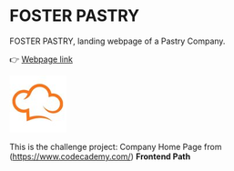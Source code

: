 # FOSTER PASTRY 

FOSTER PASTRY, landing webpage of a Pastry Company.

:point_right: [Webpage link](https://fdromer.github.io/foster_pastry/)

![FOSTER PASTRY](./resources/images/pastry.jpg)

This is the challenge project: Company Home Page from (https://www.codecademy.com/) **Frontend Path**
